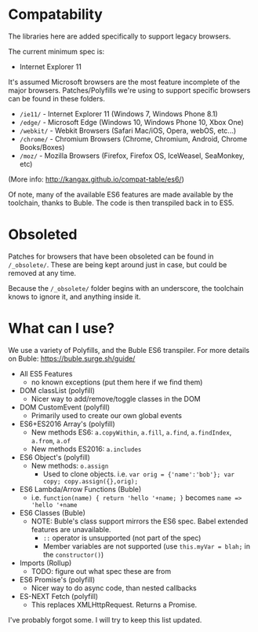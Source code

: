 # Compatability

The libraries here are added specifically to support legacy browsers.

The current minimum spec is:

* Internet Explorer 11

It's assumed Microsoft browsers are the most feature incomplete of the major browsers. Patches/Polyfills we're using to support specific browsers can be found in these folders.

* `/ie11/` - Internet Explorer 11 (Windows 7, Windows Phone 8.1)
* `/edge/` - Microsoft Edge (Windows 10, Windows Phone 10, Xbox One)
* `/webkit/` - Webkit Browsers (Safari Mac/iOS, Opera, webOS, etc...)
* `/chrome/` - Chromium Browsers (Chrome, Chromium, Android, Chrome Books/Boxes)
* `/moz/` - Mozilla Browsers (Firefox, Firefox OS, IceWeasel, SeaMonkey, etc)

(More info: http://kangax.github.io/compat-table/es6/)

Of note, many of the available ES6 features are made available by the toolchain, thanks to Buble. The code is then transpiled back in to ES5.

# Obsoleted

Patches for browsers that have been obsoleted can be found in `/_obsolete/`. These are being kept around just in case, but could be removed at any time.

Because the `/_obsolete/` folder begins with an underscore, the toolchain knows to ignore it, and anything inside it.

# What can I use?
We use a variety of Polyfills, and the Buble ES6 transpiler. For more details on Buble: https://buble.surge.sh/guide/

* All ES5 Features
  * no known exceptions (put them here if we find them)
* DOM classList (polyfill)
  * Nicer way to add/remove/toggle classes in the DOM
* DOM CustomEvent (polyfill)
  * Primarily used to create our own global events
* ES6+ES2016 Array's (polyfill)
  * New methods ES6: `a.copyWithin`, `a.fill`, `a.find`, `a.findIndex`, `a.from`, `a.of` 
  * New methods ES2016: `a.includes`
* ES6 Object's (polyfill) 
  * New methods: `o.assign`
    * Used to clone objects. i.e. `var orig = {'name':'bob'}; var copy; copy.assign({},orig);`
* ES6 Lambda/Arrow Functions (Buble)
  * i.e. `function(name) { return 'hello '+name; }` becomes `name => 'hello '+name`
* ES6 Classes (Buble)
  * NOTE: Buble's class support mirrors the ES6 spec. Babel extended features are unavailable.
    * `::` operator is unsupported (not part of the spec)
    * Member variables are not supported (use `this.myVar = blah;` in the `constructor()`)
* Imports (Rollup)
  * TODO: figure out what spec these are from
* ES6 Promise's (polyfill)
  * Nicer way to do async code, than nested callbacks
* ES-NEXT Fetch (polyfill)
  * This replaces XMLHttpRequest. Returns a Promise.

I've probably forgot some. I will try to keep this list updated.
